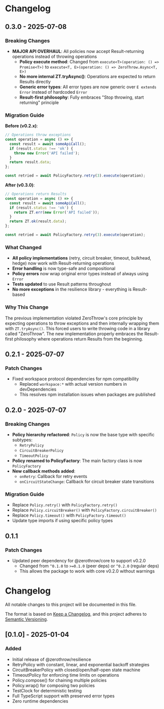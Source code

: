 # Changelog

## 0.3.0 - 2025-07-08

### Breaking Changes

- **MAJOR API OVERHAUL**: All policies now accept Result-returning operations instead of throwing operations
  - **Policy execute method**: Changed from `execute<T>(operation: () => Promise<T>)` to `execute<T, E>(operation: () => ZeroThrow.Async<T, E>)`
  - **No more internal ZT.tryAsync()**: Operations are expected to return Results directly
  - **Generic error types**: All error types are now generic over `E extends Error` instead of hardcoded `Error`
  - **Result-first philosophy**: Fully embraces "Stop throwing, start returning" principle

### Migration Guide

**Before (v0.2.x)**:
```typescript
// Operations throw exceptions
const operation = async () => {
  const result = await someApiCall();
  if (result.status !== 'ok') {
    throw new Error('API failed');
  }
  return result.data;
};

const retried = await PolicyFactory.retry(3).execute(operation);
```

**After (v0.3.0)**:
```typescript
// Operations return Results
const operation = async () => {
  const result = await someApiCall();
  if (result.status !== 'ok') {
    return ZT.err(new Error('API failed'));
  }
  return ZT.ok(result.data);
};

const retried = await PolicyFactory.retry(3).execute(operation);
```

### What Changed

- **All policy implementations** (retry, circuit breaker, timeout, bulkhead, hedge) now work with Result-returning operations
- **Error handling** is now type-safe and compositional
- **Policy errors** now wrap original error types instead of always using `Error`
- **Tests updated** to use Result patterns throughout
- **No more exceptions** in the resilience library - everything is Result-based

### Why This Change

The previous implementation violated ZeroThrow's core principle by expecting operations to throw exceptions and then internally wrapping them with `ZT.tryAsync()`. This forced users to write throwing code in a library called "ZeroThrow". The new implementation properly embraces the Result-first philosophy where operations return Results from the beginning.

## 0.2.1 - 2025-07-07

### Patch Changes

- Fixed workspace protocol dependencies for npm compatibility
  - Replaced `workspace:*` with actual version numbers in devDependencies
  - This resolves npm installation issues when packages are published

## 0.2.0 - 2025-07-07

### Breaking Changes

- **Policy hierarchy refactored**: `Policy` is now the base type with specific subtypes:
  - `RetryPolicy`
  - `CircuitBreakerPolicy`
  - `TimeoutPolicy`
- **Policy renamed to PolicyFactory**: The main factory class is now `PolicyFactory`
- **New callback methods added**:
  - `onRetry`: Callback for retry events
  - `onCircuitStateChange`: Callback for circuit breaker state transitions

### Migration Guide
- Replace `Policy.retry()` with `PolicyFactory.retry()`
- Replace `Policy.circuitBreaker()` with `PolicyFactory.circuitBreaker()`
- Replace `Policy.timeout()` with `PolicyFactory.timeout()`
- Update type imports if using specific policy types

## 0.1.1

### Patch Changes

- Updated peer dependency for @zerothrow/core to support v0.2.0
  - Changed from `^0.1.0` to `>=0.1.0` (peer deps) or `^0.2.0` (regular deps)
  - This allows the package to work with core v0.2.0 without warnings

# Changelog

All notable changes to this project will be documented in this file.

The format is based on [Keep a Changelog](https://keepachangelog.com/en/1.1.0/),
and this project adheres to [Semantic Versioning](https://semver.org/spec/v2.0.0.html).

## [0.1.0] - 2025-01-04

### Added
- Initial release of @zerothrow/resilience
- RetryPolicy with constant, linear, and exponential backoff strategies
- CircuitBreakerPolicy with closed/open/half-open state machine
- TimeoutPolicy for enforcing time limits on operations
- Policy.compose() for chaining multiple policies
- Policy.wrap() for composing two policies
- TestClock for deterministic testing
- Full TypeScript support with preserved error types
- Zero runtime dependencies
